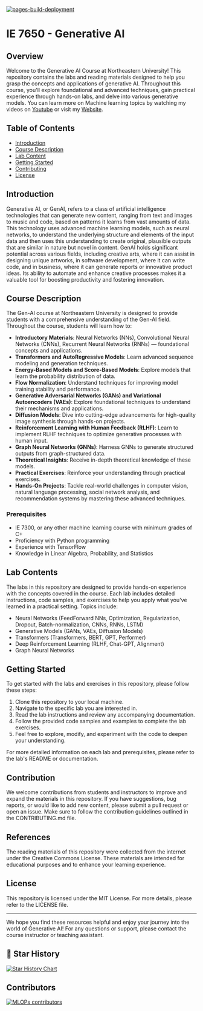 [![pages-build-deployment](https://github.com/raminmohammadi/GEN-AI/actions/workflows/pages/pages-build-deployment/badge.svg)](https://github.com/raminmohammadi/GEN-AI/actions/workflows/pages/pages-build-deployment)


# IE 7650 - Generative AI

## Overview
Welcome to the Generative AI Course at Northeastern University! This repository contains the labs and reading materials designed to help you grasp the concepts and applications of generative AI. Throughout this course, you'll explore foundational and advanced techniques, gain practical experience through hands-on labs, and delve into various generative models. You can learn more on Machine learning topics by watching my videos on [Youtube](https://www.youtube.com/channel/UCCGbsdfmgmhMLs-tjOtOp0Q) or visit my [Website](https://www.mlwithramin.com/).

## Table of Contents

- [Introduction](#introduction)
- [Course Description](#course-description)
- [Lab Content](#lab-content)
- [Getting Started](#getting-started)
- [Contributing](#contributing)
- [License](#license)

## Introduction
Generative AI, or GenAI, refers to a class of artificial intelligence technologies that can generate new content, ranging from text and images to music and code, based on patterns it learns from vast amounts of data. This technology uses advanced machine learning models, such as neural networks, to understand the underlying structure and elements of the input data and then uses this understanding to create original, plausible outputs that are similar in nature but novel in content. GenAI holds significant potential across various fields, including creative arts, where it can assist in designing unique artworks, in software development, where it can write code, and in business, where it can generate reports or innovative product ideas. Its ability to automate and enhance creative processes makes it a valuable tool for boosting productivity and fostering innovation.

## Course Description
The Gen-AI course at Northeastern University is designed to provide students with a comprehensive understanding of the Gen-AI field. Throughout the course, students will learn how to:

- **Introductory Materials**: Neural Networks (NNs), Convolutional Neural Networks (CNNs), Recurrent Neural Networks (RNNs) — foundational concepts and applications.
- **Transformers and AutoRegressive Models**: Learn advanced sequence modeling and generation techniques.
- **Energy-Based Models and Score-Based Models**: Explore models that learn the probability distribution of data.
- **Flow Normalization**: Understand techniques for improving model training stability and performance.
- **Generative Adversarial Networks (GANs) and Variational Autoencoders (VAEs)**: Explore foundational techniques to understand their mechanisms and applications.
- **Diffusion Models**: Dive into cutting-edge advancements for high-quality image synthesis through hands-on projects.
- **Reinforcement Learning with Human Feedback (RLHF)**: Learn to implement RLHF techniques to optimize generative processes with human input.
- **Graph Neural Networks (GNNs)**: Harness GNNs to generate structured outputs from graph-structured data.
- **Theoretical Insights**: Receive in-depth theoretical knowledge of these models.
- **Practical Exercises**: Reinforce your understanding through practical exercises.
- **Hands-On Projects**: Tackle real-world challenges in computer vision, natural language processing, social network analysis, and recommendation systems by mastering these advanced techniques.


### Prerequisites
- IE 7300, or any other machine learning course with minimum grades of C+
- Proficiency with Python programming
- Experience with TensorFlow
- Knowledge in Linear Algebra, Probability, and Statistics

## Lab Contents
The labs in this repository are designed to provide hands-on experience with the concepts covered in the course. Each lab includes detailed instructions, code samples, and exercises to help you apply what you've learned in a practical setting. Topics include:
- Neural Networks (FeedForward NNs, Optimization, Regularization, Dropout, Batch-normalization, CNNs, RNNs, LSTM)
- Generative Models (GANs, VAEs, Diffusion Models)
- Transformers (Transformers, BERT, GPT, Performer)
- Deep Reinforcement Learning (RLHF, Chat-GPT, Alignment)
- Graph Neural Networks

## Getting Started
To get started with the labs and exercises in this repository, please follow these steps:
1. Clone this repository to your local machine.
2. Navigate to the specific lab you are interested in.
3. Read the lab instructions and review any accompanying documentation.
4. Follow the provided code samples and examples to complete the lab exercises.
5. Feel free to explore, modify, and experiment with the code to deepen your understanding.

For more detailed information on each lab and prerequisites, please refer to the lab's README or documentation.

## Contribution
We welcome contributions from students and instructors to improve and expand the materials in this repository. If you have suggestions, bug reports, or would like to add new content, please submit a pull request or open an issue. Make sure to follow the contribution guidelines outlined in the CONTRIBUTING.md file.

## References
The reading materials of this repository were collected from the internet under the Creative Commons License. These materials are intended for educational purposes and to enhance your learning experience.

## License
This repository is licensed under the MIT License. For more details, please refer to the LICENSE file.

---

We hope you find these resources helpful and enjoy your journey into the world of Generative AI! For any questions or support, please contact the course instructor or teaching assistant.

## 🌟 Star History
[![Star History Chart](https://api.star-history.com/svg?repos=raminmohammadi/gen-ai&type=Date)](https://www.star-history.com/#raminmohammadi/gen-ai&Date)

## Contributors
[![MLOPs contributors](https://contrib.rocks/image?repo=raminmohammadi/GEN-AI)](https://github.com/raminmohammadi/GEN-AI/graphs/contributors)
